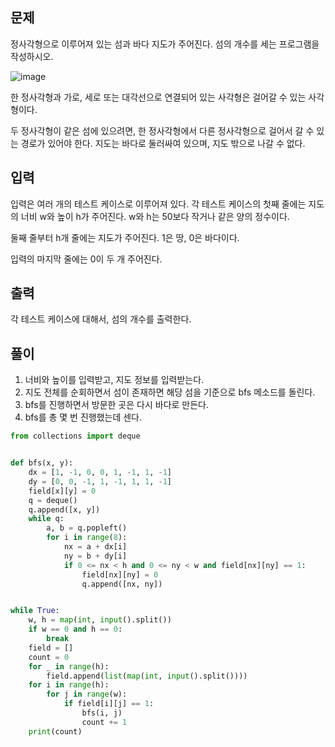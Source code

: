 ## 문제
정사각형으로 이루어져 있는 섬과 바다 지도가 주어진다. 섬의 개수를 세는 프로그램을 작성하시오.

![image](https://github.com/shb03323/Algorithm/assets/39729721/37d3c53a-96e5-4f3a-9971-30e5fbda8e57)

한 정사각형과 가로, 세로 또는 대각선으로 연결되어 있는 사각형은 걸어갈 수 있는 사각형이다. 

두 정사각형이 같은 섬에 있으려면, 한 정사각형에서 다른 정사각형으로 걸어서 갈 수 있는 경로가 있어야 한다. 지도는 바다로 둘러싸여 있으며, 지도 밖으로 나갈 수 없다.

## 입력
입력은 여러 개의 테스트 케이스로 이루어져 있다. 각 테스트 케이스의 첫째 줄에는 지도의 너비 w와 높이 h가 주어진다. w와 h는 50보다 작거나 같은 양의 정수이다.

둘째 줄부터 h개 줄에는 지도가 주어진다. 1은 땅, 0은 바다이다.

입력의 마지막 줄에는 0이 두 개 주어진다.

## 출력
각 테스트 케이스에 대해서, 섬의 개수를 출력한다.

## 풀이
1. 너비와 높이를 입력받고, 지도 정보를 입력받는다.
2. 지도 전체를 순회하면서 섬이 존재하면 해당 섬을 기준으로 bfs 메소드를 돌린다.
3. bfs를 진행하면서 방문한 곳은 다시 바다로 만든다.
4. bfs를 총 몇 번 진행했는데 센다.

```python
from collections import deque


def bfs(x, y):
    dx = [1, -1, 0, 0, 1, -1, 1, -1]
    dy = [0, 0, -1, 1, -1, 1, 1, -1]
    field[x][y] = 0
    q = deque()
    q.append([x, y])
    while q:
        a, b = q.popleft()
        for i in range(8):
            nx = a + dx[i]
            ny = b + dy[i]
            if 0 <= nx < h and 0 <= ny < w and field[nx][ny] == 1:
                field[nx][ny] = 0
                q.append([nx, ny])


while True:
    w, h = map(int, input().split())
    if w == 0 and h == 0:
        break
    field = []
    count = 0
    for _ in range(h):
        field.append(list(map(int, input().split())))
    for i in range(h):
        for j in range(w):
            if field[i][j] == 1:
                bfs(i, j)
                count += 1
    print(count)
```
